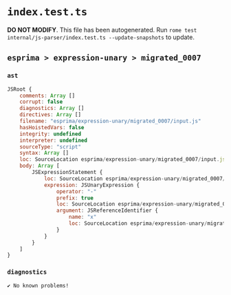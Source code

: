# `index.test.ts`

**DO NOT MODIFY**. This file has been autogenerated. Run `rome test internal/js-parser/index.test.ts --update-snapshots` to update.

## `esprima > expression-unary > migrated_0007`

### `ast`

```javascript
JSRoot {
	comments: Array []
	corrupt: false
	diagnostics: Array []
	directives: Array []
	filename: "esprima/expression-unary/migrated_0007/input.js"
	hasHoistedVars: false
	integrity: undefined
	interpreter: undefined
	sourceType: "script"
	syntax: Array []
	loc: SourceLocation esprima/expression-unary/migrated_0007/input.js 1:0-2:0
	body: Array [
		JSExpressionStatement {
			loc: SourceLocation esprima/expression-unary/migrated_0007/input.js 1:0-1:2
			expression: JSUnaryExpression {
				operator: "-"
				prefix: true
				loc: SourceLocation esprima/expression-unary/migrated_0007/input.js 1:0-1:2
				argument: JSReferenceIdentifier {
					name: "x"
					loc: SourceLocation esprima/expression-unary/migrated_0007/input.js 1:1-1:2 (x)
				}
			}
		}
	]
}
```

### `diagnostics`

```
✔ No known problems!

```
